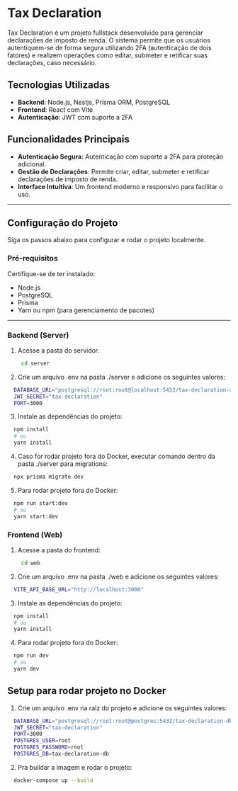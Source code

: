 # Tax Declaration

Tax Declaration é um projeto fullstack desenvolvido para gerenciar declarações de imposto de renda. O sistema permite que os usuários autentiquem-se de forma segura utilizando 2FA (autenticação de dois fatores) e realizem operações como editar, submeter e retificar suas declarações, caso necessário.

## Tecnologias Utilizadas

- **Backend**: Node.js, Nestjs, Prisma ORM, PostgreSQL
- **Frontend**: React com Vite
- **Autenticação**: JWT com suporte a 2FA

## Funcionalidades Principais

- **Autenticação Segura**: Autenticação com suporte a 2FA para proteção adicional.
- **Gestão de Declarações**: Permite criar, editar, submeter e retificar declarações de imposto de renda.
- **Interface Intuitiva**: Um frontend moderno e responsivo para facilitar o uso.

---

## Configuração do Projeto

Siga os passos abaixo para configurar e rodar o projeto localmente.

### Pré-requisitos

Certifique-se de ter instalado:

- Node.js
- PostgreSQL
- Prisma
- Yarn ou npm (para gerenciamento de pacotes)

---

### Backend (Server)

1. Acesse a pasta do servidor:
   ```bash
    cd server
   ```
2. Crie um arquivo .env na pasta ./server e adicione os seguintes valores:

```bash
  DATABASE_URL="postgresql://root:root@localhost:5432/tax-declaration-db?schema=public"
  JWT_SECRET="tax-declaration"
  PORT=3000
```

3. Instale as dependências do projeto:

```bash
  npm install
  # ou
  yarn install
```

4. Caso for rodar projeto fora do Docker, executar comando dentro da pasta ./server para migrations:

```bash
  npx prisma migrate dev
```

5. Para rodar projeto fora do Docker:

```bash
  npm run start:dev
  # ou
  yarn start:dev
```

### Frontend (Web)

1. Acesse a pasta do frontend:
   ```bash
    cd web
   ```
2. Crie um arquivo .env na pasta ./web e adicione os seguintes valores:

```bash
  VITE_API_BASE_URL="http://localhost:3000"
```

3. Instale as dependências do projeto:

```bash
  npm install
  # ou
  yarn install
```

4. Para rodar projeto fora do Docker:

```bash
  npm run dev
  # ou
  yarn dev
```

## Setup para rodar projeto no Docker

1. Crie um arquivo .env na raiz do projeto e adicione os seguintes valores:

```bash
  DATABASE_URL="postgresql://root:root@postgres:5432/tax-declaration-db?schema=public"
  JWT_SECRET="tax-declaration"
  PORT=3000
  POSTGRES_USER=root
  POSTGRES_PASSWORD=root
  POSTGRES_DB=tax-declaration-db
```

2. Pra buildar a imagem e rodar o projeto:

```bash
  docker-compose up --build
```
